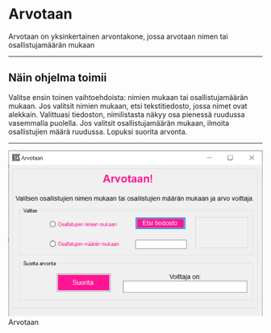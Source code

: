 # Arvotaan
Arvotaan on yksinkertainen arvontakone, jossa arvotaan nimen tai osallistujamäärän mukaan
___
## Näin ohjelma toimii
Valitse ensin toinen vaihtoehdoista: nimien mukaan tai osallistujamäärän mukaan.
Jos valitsit nimien mukaan, etsi tekstitiedosto, jossa nimet ovat alekkain. Valittuasi tiedoston, nimilistasta näkyy osa pienessä ruudussa vasemmalla puolella.
Jos valitsit osallistujamäärän mukaan, ilmoita osallistujien määrä ruudussa.
Lopuksi suorita arvonta.
___

![Arvotaan](https://github.com/HeidiKeskitalo2020/Arvotaan/blob/master/Arvontakone/Arvotaan.png)Arvotaan

